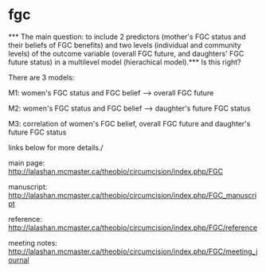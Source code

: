# fgc

*** The main question:  to include 2 predictors (mother's FGC status and their beliefs of FGC benefits) and two levels (individual and community levels) of the outcome variable (overall FGC future, and daughters' FGC future status) in a multilevel model (hierachical model).***  Is this right?

There are 3 models:

M1:  women's FGC status and FGC belief  --> overall FGC future

M2:  women's FGC status and FGC belief --> daughter's future FGC status

M3:  correlation of women's FGC belief, overall FGC future and daughter's future FGC status

links below for more details./ 

main page:  http://lalashan.mcmaster.ca/theobio/circumcision/index.php/FGC

manuscript:  http://lalashan.mcmaster.ca/theobio/circumcision/index.php/FGC_manuscript

reference:  http://lalashan.mcmaster.ca/theobio/circumcision/index.php/FGC/reference

meeting notes: http://lalashan.mcmaster.ca/theobio/circumcision/index.php/FGC/meeting_journal
